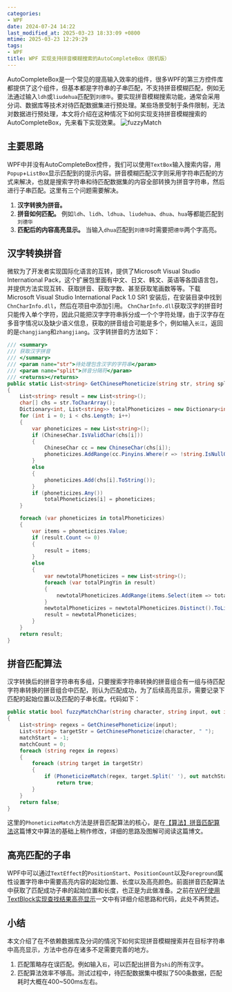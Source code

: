 ```yaml
---
categories:
- WPF
date: 2024-07-24 14:22
last_modified_at: 2025-03-23 18:33:09 +0800
mtime: 2025-03-23 12:29:29
tags:
- WPF
title: WPF 实现支持拼音模糊搜索的AutoCompleteBox（脱机版）
---
```


AutoCompleteBox是一个常见的提高输入效率的组件，很多WPF的第三方控件库都提供了这个组件，但基本都是字符串的子串匹配，不支持拼音模糊匹配，例如无法通过输入`ldh`或`liudehua`匹配到`刘德华`。要实现拼音模糊搜索功能，通常会采用分词、数据库等技术对待匹配数据集进行预处理。某些场景受制于条件限制，无法对数据进行预处理，本文将介绍在这种情况下如何实现支持拼音模糊搜索的AutoCompleteBox，先来看下实现效果。
![fuzzyMatch](https://eb19df4.webp.li/2025/02/fuzzyMatch.gif)
## 主要思路
WPF中并没有AutoCompleteBox控件，我们可以使用`TextBox`输入搜索内容，用`Popup`+`ListBox`显示匹配到的提示内容。拼音模糊匹配汉字则采用字符串匹配的方式来解决，也就是搜索字符串和待匹配数据集的内容全部转换为拼音字符串，然后进行子串匹配。这里有三个问题需要解决。
1. **汉字转换为拼音。** 
2. **拼音如何匹配。** 例如`ldh`、`lidh`、`ldhua`、`liudehua`、`dhua`、`hua`等都能匹配到`刘德华`
3. **匹配后的内容高亮显示。** 当输入`dhua`匹配到`刘德华`时需要把`德华`两个字高亮。

## 汉字转换拼音
微软为了开发者实现国际化语言的互转，提供了Microsoft Visual Studio International Pack，这个扩展包里面有中文、日文、韩文、英语等各国语言包，并提供方法实现互转、获取拼音、获取字数、甚至获取笔画数等等。下载 Microsoft Visual Studio International Pack 1.0 SR1 安装后，在安装目录中找到`ChnCharInfo.dll`，然后在项目中添加引用。
`ChnCharInfo.dll`获取汉字的拼音时只能传入单个字符，因此只能把汉字字符串拆分成一个个字符处理，由于汉字存在多音字情况以及缺少语义信息，获取的拼音组合可能是多个，例如输入`长江`，返回的是`changjiang`和`zhangjiang`。汉字转拼音的方法如下：
``` c#
/// <summary>
/// 获取汉字拼音
/// </summary>
/// <param name="str">待处理包含汉字的字符串</param>
/// <param name="split">拼音分隔符</param>
/// <returns></returns>
public static List<string> GetChinesePhoneticize(string str, string split = "")
{
    List<string> result = new List<string>();
    char[] chs = str.ToCharArray();
    Dictionary<int, List<string>> totalPhoneticizes = new Dictionary<int, List<string>>();
    for (int i = 0; i < chs.Length; i++)
    {
        var phoneticizes = new List<string>();
        if (ChineseChar.IsValidChar(chs[i]))
        {
            ChineseChar cc = new ChineseChar(chs[i]);
            phoneticizes.AddRange(cc.Pinyins.Where(r => !string.IsNullOrWhiteSpace(r)).ToList<string>().ConvertAll(p => Regex.Replace(p, @"\d", "").ToLower()).Distinct());
        }
        else
        {
            phoneticizes.Add(chs[i].ToString());
        }
        if (phoneticizes.Any())
            totalPhoneticizes[i] = phoneticizes;
    }

    foreach (var phoneticizes in totalPhoneticizes)
    {
        var items = phoneticizes.Value;
        if (result.Count <= 0)
        {
            result = items;
        }
        else
        {
            var newtotalPhoneticizes = new List<string>();
            foreach (var totalPingYin in result)
            {
                newtotalPhoneticizes.AddRange(items.Select(item => totalPingYin + split + item));
            }
            newtotalPhoneticizes = newtotalPhoneticizes.Distinct().ToList();
            result = newtotalPhoneticizes;
        }
    }
    return result;
}
```

## 拼音匹配算法
汉字转换后的拼音字符串有多组，只要搜索字符串转换的拼音组合有一组与待匹配字符串转换的拼音组合中匹配，则认为匹配成功，为了后续高亮显示，需要记录下匹配的起始位置以及匹配的子串长度。代码如下：
``` c#
public static bool fuzzyMatchChar(string character, string input, out int matchStart, out int matchCount)
{
    List<string> regexs = GetChinesePhoneticize(input);
    List<string> targetStr = GetChinesePhoneticize(character, " ");
    matchStart = -1;
    matchCount = 0;
    foreach (string regex in regexs)
    {
        foreach (string target in targetStr)
        {
            if (PhoneticizeMatch(regex, target.Split(' '), out matchStart, out matchCount))
                return true;
        }
    }
    return false;
}
```

这里的`PhoneticizeMatch`方法是拼音匹配算法的核心，是在[【算法】拼音匹配算法](https://www.cnblogs.com/bomo/archive/2012/12/02/2798229.html)这篇博文中算法的基础上稍作修改，详细的思路及图解可阅读这篇博文。

## 高亮匹配的子串
WPF中可以通过`TextEffect`的`PositionStart`、`PositionCount`以及`Foreground`属性设置字符串中需要高亮内容的起始位置、长度以及高亮颜色。前面拼音匹配算法中获取了匹配成功子串的起始位置和长度，也正是为此做准备。之前在<a href="/posts/wpf使用textblock实现查找结果高亮显示/">WPF使用TextBlock实现查找结果高亮显示</a>一文中有详细介绍思路和代码，此处不再赘述。

## 小结
本文介绍了在不依赖数据库及分词的情况下如何实现拼音模糊搜索并在目标字符串中高亮显示，方法中也存在诸多不足需要完善的地方。
1. 匹配策略存在误匹配。例如输入`石`，可以匹配出拼音为`shi`的所有汉字。
2. 匹配算法效率不够高。测试过程中，待匹配数据集中模拟了500条数据，匹配耗时大概在400~500ms左右。